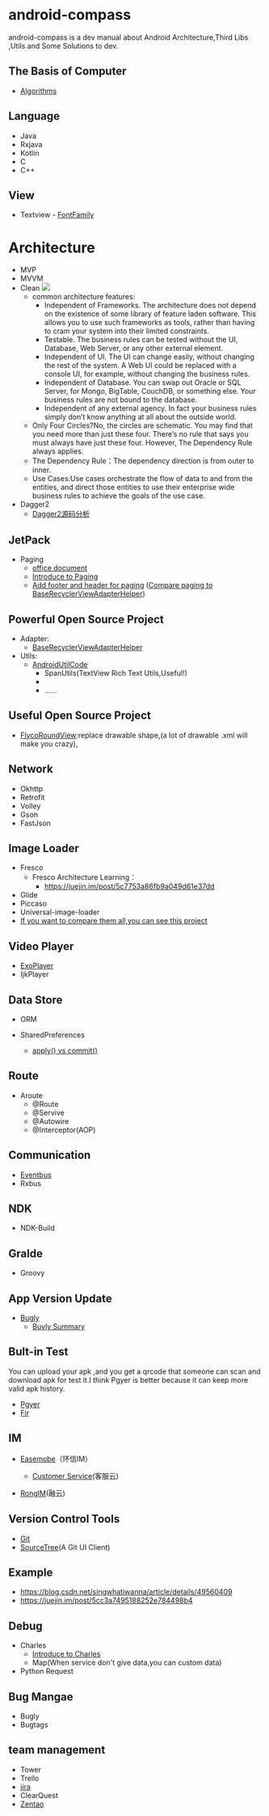 # android-compass
android-compass is a dev manual about Android Architecture,Third Libs ,Utils and Some Solutions to dev.
## The Basis of Computer
- [Algorithms][Algorithms]

## Language
- Java
- Rxjava
- Kotlin
- C
- C++
## View
- Textview
        - [FontFamily](https://blog.csdn.net/yuanxw44/article/details/80019501)

# Architecture
- MVP
- MVVM
- Clean
![](https://blog.cleancoder.com/uncle-bob/images/2012-08-13-the-clean-architecture/CleanArchitecture.jpg)
    - common architecture features:
        - Independent of Frameworks. The architecture does not depend on the existence of some library of feature laden software. This allows you to use such frameworks as tools, rather than having to cram your system into their limited constraints.
        - Testable. The business rules can be tested without the UI, Database, Web Server, or any other external element.
        - Independent of UI. The UI can change easily, without changing the rest of the system. A Web UI could be replaced with a console UI, for example, without changing the business rules.
        - Independent of Database. You can swap out Oracle or SQL Server, for Mongo, BigTable, CouchDB, or something else. Your business rules are not bound to the database.
        - Independent of any external agency. In fact your business rules simply don’t know anything at all about the outside world.
    - Only Four Circles?No, the circles are schematic. You may find that you need more than just these four. There’s no rule that says you must always have just these four. However, The Dependency Rule always applies.
    - The Dependency Rule：The dependency direction is from outer to inner.
    - Use Cases:Use cases orchestrate the flow of data to and from the entities, and direct those entities to use their enterprise wide business rules to achieve the goals of the use case.
- Dagger2
     - [Dagger2源码分析](https://github.com/BryceLee/android-compass/blob/master/FramesSourceAnalysis/Dagger2SourceAnalysis.md)
## JetPack
- Paging
    - [office document](https://developer.android.google.cn/topic/libraries/architecture/paging/#java)
    - [Introduce to Paging](https://mp.weixin.qq.com/s?__biz=MzIwMTAzMTMxMg==&mid=2649492903&idx=1&sn=6040b030d2a8125f38b7c9e7bd8f3054&chksm=8eec8658b99b0f4e07cf1c550096b87c5551a6da124906a67911dcae4a0656814a6e5cc13c84#rd)
    - [Add footer and header for paging](https://juejin.im/post/5caa0052f265da24ea7d3c2c#heading-5) ([Compare paging to BaseRecyclerViewAdapterHelper](#adapter))
<span id="adapter"></span>
## Powerful Open Source Project
- Adapter:
    - [BaseRecyclerViewAdapterHelper](https://github.com/CymChad/BaseRecyclerViewAdapterHelper)
- Utils:
    - [AndroidUtilCode](https://github.com/Blankj/AndroidUtilCode)
        - SpanUtils(TextView Rich Text Utils,Useful!)
        - 
        - ……


## Useful Open Source Project
- [FlycoRoundView](https://github.com/H07000223/FlycoRoundView):replace drawable shape,(a lot of drawable .xml will make you crazy),

## Network
- Okhttp
- Retrofit
- Volley
- Gson
- FastJson

## Image Loader 
- Fresco
    - Fresco Architecture Learning：
        - https://juejin.im/post/5c7753a86fb9a049d61e37dd
- Glide
- Piccaso
- Universal-image-loader
- [If you want to compare them all,you can see this project](https://github.com/liaohuqiu/fresco-demo-for-gradle)

## Video Player
- [ExoPlayer](https://github.com/google/ExoPlayer)
- IjkPlayer

## Data Store
- ORM

- SharedPreferences
    - [apply() vs commit()](https://www.jianshu.com/p/3b2ac6201b33)

## Route
- Aroute
    - @Route
    - @Servive
    - @Autowire
    - @Interceptor(AOP)

## Communication
- [Eventbus](https://github.com/greenrobot/EventBus)
- Rxbus


## NDK

- NDK-Build

## Gralde
- Groovy

## App Version Update
- [Bugly](https://bugly.qq.com/docs/introduction/app-upgrade-introduction)
    - [Buyly Summary](https://www.jianshu.com/p/168feeea2363)

## Bult-in Test
You can upload your apk ,and you get a qrcode that someone can scan and download apk for test it.I think Pgyer is better because it can keep more valid apk history.
- [Pgyer](https://www.pgyer.com/)
- [Fir](https://fir.im/)

## IM
- [Easemobe](http://www.easemob.com/product/im)（环信IM） 
    - [Customer Service](http://docs.easemob.com/cs/300visitoraccess/androidsdk)(客服云)

- [RongIM](https://www.rongcloud.cn/)(融云)

## Version Control Tools
- [Git](https://git-scm.com/book/en/v2)
- [SourceTree](https://www.sourcetreeapp.com/)(A Git UI Client)

## Example
- https://blog.csdn.net/singwhatiwanna/article/details/49560409
- https://juejin.im/post/5cc3a7495188252e784498b4

## Debug
- Charles
    - [Introduce to Charles](https://juejin.im/post/5b4f005ae51d45191c7e534a)
    - Map(When service don't give data,you can custom data)
- Python Request

## Bug Mangae
- Bugly
- Bugtags

## team management
- Tower
- Trello
- [jira](https://freshservice.com/compare-it-helpdesks/jira-alternative?utm_source=Google-AdWords&utm_medium=Search-MEnA-UAE(Brand&Comp)&utm_campaign=Search-MEnA-UAE(Brand&Comp)&utm_term=jira&device=c&gclid=CjwKCAjw2cTmBRAVEiwA8YMgzbRLCdCyGwgMtOOp-i3glSCnsBSQGMlxHR5PZoBzlV9htwwFzq-X7xoCR20QAvD_BwE)
- ClearQuest
- [Zentao](https://www.zentao.net/)


[Algorithms]:https://github.com/BryceLee/algorithms-learning